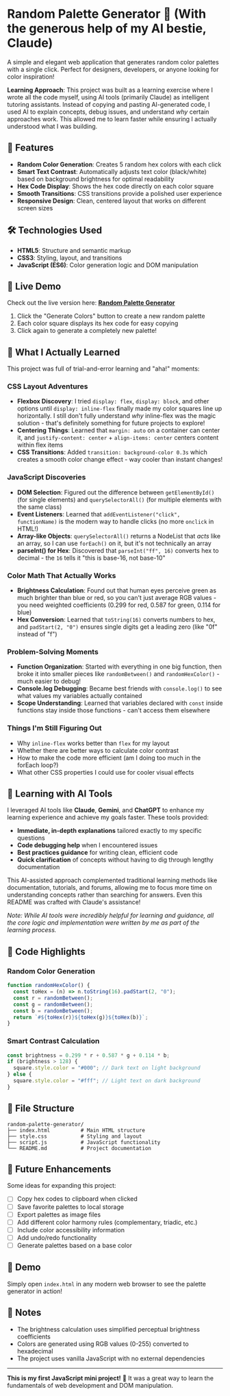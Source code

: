 # Random Palette Generator 🎨 (With the generous help of my AI bestie, Claude)

A simple and elegant web application that generates random color palettes with a single click. Perfect for designers, developers, or anyone looking for color inspiration!

**Learning Approach**: This project was built as a learning exercise where I wrote all the code myself, using AI tools (primarily Claude) as intelligent tutoring assistants. Instead of copying and pasting AI-generated code, I used AI to explain concepts, debug issues, and understand *why* certain approaches work. This allowed me to learn faster while ensuring I actually understood what I was building.

## 🚀 Features

- **Random Color Generation**: Creates 5 random hex colors with each click
- **Smart Text Contrast**: Automatically adjusts text color (black/white) based on background brightness for optimal readability
- **Hex Code Display**: Shows the hex code directly on each color square
- **Smooth Transitions**: CSS transitions provide a polished user experience
- **Responsive Design**: Clean, centered layout that works on different screen sizes

## 🛠️ Technologies Used

- **HTML5**: Structure and semantic markup
- **CSS3**: Styling, layout, and transitions
- **JavaScript (ES6)**: Color generation logic and DOM manipulation

## 🌟 Live Demo

Check out the live version here: **[Random Palette Generator](https://noamweisss.github.io/project-1---color-palette-generator/)**

1. Click the "Generate Colors" button to create a new random palette
2. Each color square displays its hex code for easy copying
3. Click again to generate a completely new palette!

## 🧠 What I Actually Learned

This project was full of trial-and-error learning and "aha!" moments:

### CSS Layout Adventures
- **Flexbox Discovery**: I tried `display: flex`, `display: block`, and other options until `display: inline-flex` finally made my color squares line up horizontally. I still don't fully understand *why* inline-flex was the magic solution - that's definitely something for future projects to explore!
- **Centering Things**: Learned that `margin: auto` on a container can center it, and `justify-content: center` + `align-items: center` centers content within flex items
- **CSS Transitions**: Added `transition: background-color 0.3s` which creates a smooth color change effect - way cooler than instant changes!

### JavaScript Discoveries
- **DOM Selection**: Figured out the difference between `getElementById()` (for single elements) and `querySelectorAll()` (for multiple elements with the same class)
- **Event Listeners**: Learned that `addEventListener("click", functionName)` is the modern way to handle clicks (no more `onclick` in HTML!)
- **Array-like Objects**: `querySelectorAll()` returns a NodeList that *acts* like an array, so I can use `forEach()` on it, but it's not technically an array
- **parseInt() for Hex**: Discovered that `parseInt("ff", 16)` converts hex to decimal - the `16` tells it "this is base-16, not base-10"

### Color Math That Actually Works
- **Brightness Calculation**: Found out that human eyes perceive green as much brighter than blue or red, so you can't just average RGB values - you need weighted coefficients (0.299 for red, 0.587 for green, 0.114 for blue)
- **Hex Conversion**: Learned that `toString(16)` converts numbers to hex, and `padStart(2, "0")` ensures single digits get a leading zero (like "0f" instead of "f")

### Problem-Solving Moments
- **Function Organization**: Started with everything in one big function, then broke it into smaller pieces like `randomBetween()` and `randomHexColor()` - much easier to debug!
- **Console.log Debugging**: Became best friends with `console.log()` to see what values my variables actually contained
- **Scope Understanding**: Learned that variables declared with `const` inside functions stay inside those functions - can't access them elsewhere

### Things I'm Still Figuring Out
- Why `inline-flex` works better than `flex` for my layout
- Whether there are better ways to calculate color contrast
- How to make the code more efficient (am I doing too much in the forEach loop?)
- What other CSS properties I could use for cooler visual effects

## 🤖 Learning with AI Tools

I leveraged AI tools like **Claude**, **Gemini**, and **ChatGPT** to enhance my learning experience and achieve my goals faster. These tools provided:

- **Immediate, in-depth explanations** tailored exactly to my specific questions
- **Code debugging help** when I encountered issues
- **Best practices guidance** for writing clean, efficient code
- **Quick clarification** of concepts without having to dig through lengthy documentation

This AI-assisted approach complemented traditional learning methods like documentation, tutorials, and forums, allowing me to focus more time on understanding concepts rather than searching for answers. Even this README was crafted with Claude's assistance!

*Note: While AI tools were incredibly helpful for learning and guidance, all the core logic and implementation were written by me as part of the learning process.*

## 🔧 Code Highlights

### Random Color Generation
```javascript
function randomHexColor() {
  const toHex = (n) => n.toString(16).padStart(2, "0");
  const r = randomBetween();
  const g = randomBetween();
  const b = randomBetween();
  return `#${toHex(r)}${toHex(g)}${toHex(b)}`;
}
```

### Smart Contrast Calculation
```javascript
const brightness = 0.299 * r + 0.587 * g + 0.114 * b;
if (brightness > 128) {
  square.style.color = "#000"; // Dark text on light background
} else {
  square.style.color = "#fff"; // Light text on dark background
}
```

## 📁 File Structure

```
random-palette-generator/
├── index.html          # Main HTML structure
├── style.css           # Styling and layout
├── script.js           # JavaScript functionality
└── README.md           # Project documentation
```

## 🎯 Future Enhancements

Some ideas for expanding this project:

- [ ] Copy hex codes to clipboard when clicked
- [ ] Save favorite palettes to local storage
- [ ] Export palettes as image files
- [ ] Add different color harmony rules (complementary, triadic, etc.)
- [ ] Include color accessibility information
- [ ] Add undo/redo functionality
- [ ] Generate palettes based on a base color

## 🌟 Demo

Simply open `index.html` in any modern web browser to see the palette generator in action!

## 📝 Notes

- The brightness calculation uses simplified perceptual brightness coefficients
- Colors are generated using RGB values (0-255) converted to hexadecimal
- The project uses vanilla JavaScript with no external dependencies

---

**This is my first JavaScript mini project!** 🎉 It was a great way to learn the fundamentals of web development and DOM manipulation.